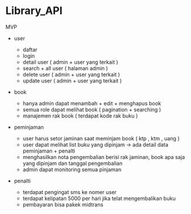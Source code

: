 # Library_API
MVP

- user
    - daftar
    - login
    - detail user ( admin + user yang terkait )
    - search + all user ( halaman admin ) 
    - delete user ( admin + user yang terkait )
    - update user ( admin + user yang terkait )

- book 
    - hanya admin dapat menambah + edit + menghapus book
    - semua role dapat melihat book ( pagination + searching )
    - manajemen rak book ( terdapat kode rak buku )

- peminjaman
    - user harus setor jaminan saat meminjam book ( ktp , ktm , uang )
    - user dapat melihat list buku yang dipinjam -> ada detail data peminjaman + penalti
    - menghasilkan nota pengembalian berisi rak jaminan, book apa saja yang dipinjam dan tanggal pengembalian
    - admin dapat monitoring semua pinjaman

- penalti
    - terdapat pengingat sms ke nomer user
    - terdapat kelipatan 5000 per hari jika telat mengembalikan buku
    - pembayaran bisa pakek midtrans